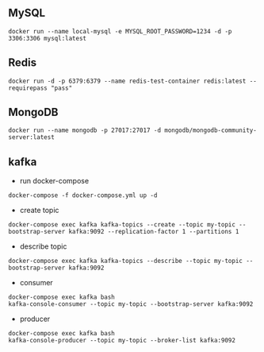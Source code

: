 MySQL
- 
```
docker run --name local-mysql -e MYSQL_ROOT_PASSWORD=1234 -d -p 3306:3306 mysql:latest
```

Redis
- 
```
docker run -d -p 6379:6379 --name redis-test-container redis:latest --requirepass "pass"
```

MongoDB
-
```
docker run --name mongodb -p 27017:27017 -d mongodb/mongodb-community-server:latest
```

kafka
-
- run docker-compose
```
docker-compose -f docker-compose.yml up -d
```

- create topic
```
docker-compose exec kafka kafka-topics --create --topic my-topic --bootstrap-server kafka:9092 --replication-factor 1 --partitions 1
```

- describe topic
```
docker-compose exec kafka kafka-topics --describe --topic my-topic --bootstrap-server kafka:9092
```
- consumer
```
docker-compose exec kafka bash
kafka-console-consumer --topic my-topic --bootstrap-server kafka:9092
```

- producer
```
docker-compose exec kafka bash
kafka-console-producer --topic my-topic --broker-list kafka:9092
```


